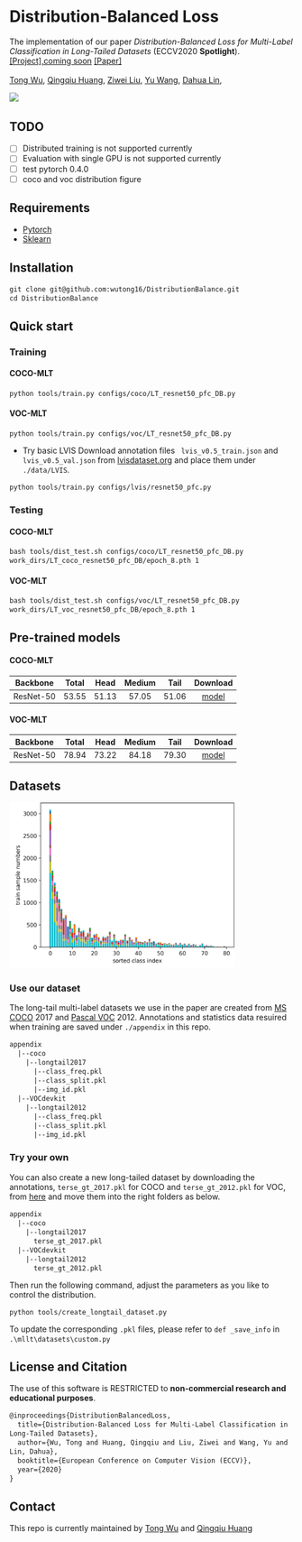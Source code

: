 # Distribution-Balanced Loss

The implementation of our paper *Distribution-Balanced Loss for Multi-Label Classification in Long-Tailed Datasets* (ECCV2020 **Spotlight**).[[Project],coming soon](missing) [[Paper]](missing) 
 
[Tong Wu](https://github.com/wutong16)<sup></sup>,&nbsp;[Qingqiu Huang](http://qqhuang.cn/),&nbsp;[Ziwei Liu](https://liuziwei7.github.io/)<sup></sup>,&nbsp;[Yu Wang](http://nicsefc.ee.tsinghua.edu.cn/people/yu-wang/),&nbsp;[Dahua Lin](http://dahua.me/),&nbsp;
 
<img src='./figures/overall_campdf.pdf' width=800>

## TODO
- [ ] Distributed training is not supported currently
- [ ] Evaluation with single GPU is not supported currently
- [ ] test pytorch 0.4.0
- [ ] coco and voc distribution figure

## Requirements
* [Pytorch](https://pytorch.org/)
* [Sklearn](https://scikit-learn.org/stable/)

## Installation
```
git clone git@github.com:wutong16/DistributionBalance.git
cd DistributionBalance
```
## Quick start

### Training

#### COCO-MLT
```
python tools/train.py configs/coco/LT_resnet50_pfc_DB.py 
```

#### VOC-MLT
```
python tools/train.py configs/voc/LT_resnet50_pfc_DB.py 
```

- Try basic LVIS
Download annotation files ` lvis_v0.5_train.json` and `lvis_v0.5_val.json` from [lvisdataset.org](https://www.lvisdataset.org/dataset) and place them under `./data/LVIS`.
```
python tools/train.py configs/lvis/resnet50_pfc.py 
```
### Testing

#### COCO-MLT
```
bash tools/dist_test.sh configs/coco/LT_resnet50_pfc_DB.py work_dirs/LT_coco_resnet50_pfc_DB/epoch_8.pth 1
```

#### VOC-MLT
```
bash tools/dist_test.sh configs/voc/LT_resnet50_pfc_DB.py work_dirs/LT_voc_resnet50_pfc_DB/epoch_8.pth 1
```

## Pre-trained models

#### COCO-MLT

|   Backbone  |    Total   |    Head   |  Medium  |   Tail  |      Download      |
| :---------: | :------------: | :-----------: | :---------: | :---------: | :----------------: |
|  ResNet-50  |      53.55      |      51.13     |    57.05     |     51.06    |     [model](https://drive.google.com/file/d/1HPQMmPVfqiDUTmzrTxNv3clhYa662QKb/view?usp=sharing)      |

####  VOC-MLT

|   Backbone  |    Total   |    Head   |  Medium  |   Tail  |      Download      |
| :---------: | :------------: | :-----------: | :---------: | :---------: | :----------------: |
|  ResNet-50  |      78.94      |      73.22     |    84.18     |     79.30    |     [model](https://drive.google.com/file/d/1jGHiCfQKDNjdYxjKXfp8ifFadW2BuGWm/view?usp=sharing)      |

## Datasets

<img src='./assets/dataset.png' width=400>

### Use our dataset
The long-tail multi-label datasets we use in the paper are created from [MS COCO](https://cocodataset.org/) 2017 and [Pascal VOC](http://host.robots.ox.ac.uk/pascal/VOC/) 2012. Annotations and statistics data resuired when training are saved under `./appendix` in this repo.
```
appendix
  |--coco
    |--longtail2017
      |--class_freq.pkl
      |--class_split.pkl
      |--img_id.pkl
  |--VOCdevkit
    |--longtail2012
      |--class_freq.pkl
      |--class_split.pkl
      |--img_id.pkl
```

### Try your own
You can also create a new long-tailed dataset by downloading the annotations, `terse_gt_2017.pkl` for COCO and `terse_gt_2012.pkl` for VOC, from [here](https://drive.google.com/drive/folders/1B7-GODp-HDH24OzEafCIV4IfAJ_R7NuE?usp=sharing) and move them into the right folders as below.
```
appendix
  |--coco
    |--longtail2017
      terse_gt_2017.pkl
  |--VOCdevkit
    |--longtail2012
      terse_gt_2012.pkl
```
Then run the following command, adjust the parameters as you like to control the distribution.
```
python tools/create_longtail_dataset.py
```
To update the corresponding `.pkl` files, please refer to `def _save_info` in `.\mllt\datasets\custom.py`

## License and Citation
The use of this software is RESTRICTED to **non-commercial research and educational purposes**.
```
@inproceedings{DistributionBalancedLoss,
  title={Distribution-Balanced Loss for Multi-Label Classification in Long-Tailed Datasets},
  author={Wu, Tong and Huang, Qingqiu and Liu, Ziwei and Wang, Yu and Lin, Dahua},
  booktitle={European Conference on Computer Vision (ECCV)},
  year={2020}
}
```

## Contact

This repo is currently maintained by [Tong Wu]([@wutong16](https://github.com/wutong16)) and [Qingqiu Huang]((https://github.com/hqqasw))
